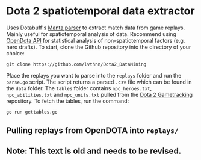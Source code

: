 # Dota 2 spatiotemporal data extractor
Uses Dotabuff's [Manta parser](https://github.com/dotabuff/manta) to extract match data from game replays.
Mainly useful for spatiotemporal analysis of data. Recommend using [OpenDota API](https://docs.opendota.com/#) for statistical analysis of
non-spatiotemporal factors (e.g. hero drafts).
To start, clone the Github repository into the directory of your choice:

```git clone https://github.com/lvthnn/Dota2_DataMining```

Place the replays you want to parse into the `replays` folder and run the `parse.go` script. The script returns a parsed
`.csv` file which can be found in the `data` folder. The `tables` folder contains `npc_heroes.txt`, `npc_abilities.txt`
and `npc_units.txt` pulled from the [Dota 2 Gametracking](https://github.com/SteamDatabase/GameTracking-Dota2) repository.
To fetch the tables, run the command:

```go run gettables.go```

## Pulling replays from OpenDOTA into `replays/`

## Note: This text is old and needs to be revised.

